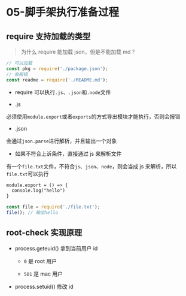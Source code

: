 # 05-脚手架执行准备过程

## require 支持加载的类型

> 为什么 require 能加载 json，但是不能加载 md？

```js
// 可以加载
const pkg = require('./package.json');
// 会报错
const readme = require('./README.md');
```

- require 可以执行`.js`、`.json`和`.node`文件

- .js

必须使用`module.export`或者`exports`的方式导出模块才能执行，否则会报错

- .json

会通过`json.parse`进行解析，并且输出一个对象

- 如果不符合上诉条件，直接通过 js 来解析文件

有一个`file.txt`文件，不符合`js`、`json`、`node`，则会当成 js 来解析，所以`file.txt`可以执行

```file.txt
module.export = () => {
  console.log("hello")
}
```

```js
const file = require('./file.txt');
file(); // 输出hello
```

## root-check 实现原理

- process.geteuid() 拿到当前用户 id

  - `0` 是 root 用户

  - `501` 是 mac 用户

- process.setuid() 修改 id
